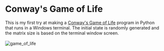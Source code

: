 
# Conway's Game of Life

This is my first try at making a [Conway's Game of Life](https://en.wikipedia.org/wiki/Conway%27s_Game_of_Life) program in Python that runs in a Windows terminal. 
The initial state is randomly generated and the matrix size is based on the terminal window screen.
\
\
![game_of_life](https://github.com/user-attachments/assets/09fa1189-723a-4157-8e24-1247876d211f)
